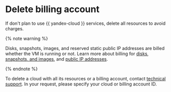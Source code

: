 # Delete billing account

If don't plan to use {{ yandex-cloud }} services, delete all resources to avoid charges.

{% note warning %}

Disks, snapshots, images, and reserved static public IP addresses are billed whether the VM is running or not. Learn more about billing for [disks, snapshots, and images](../../compute/pricing.md#disk), and [public IP addresses](../../vpc/pricing.md#prices-public-ip).

{% endnote %}

To delete a cloud with all its resources or a billing account, contact [technical support](https://console.cloud.yandex.com/support). In your request, please specify your cloud or billing account ID.

